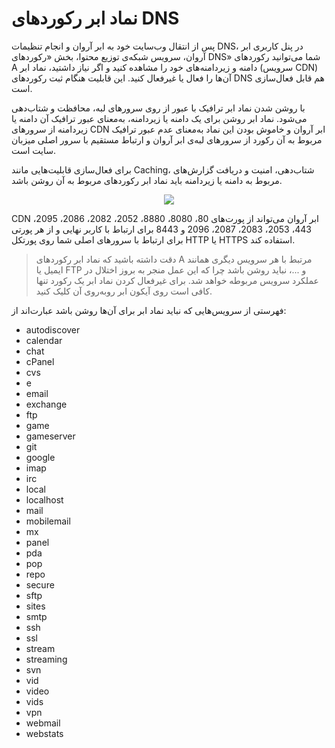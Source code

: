 # نماد ابر رکوردهای DNS

پس از انتقال وب‌سایت خود به ابر آروان و انجام تنظیمات DNS، در پنل کاربری ابر آروان، سرویس شبکه‌ی توزیع محتوا، بخش «رکوردهای DNS» شما می‌توانید رکوردهای A دامنه و زیردامنه‌های خود را مشاهده کنید و اگر نیاز داشتید، نماد ابر (سرویس CDN) آن‌ها را فعال یا غیرفعال کنید. این قابلیت هنگام ثبت رکوردهای DNS هم قابل فعال‌سازی است.

با روشن شدن نماد ابر ترافیک با عبور از روی سرورهای لبه، محافظت و شتاب‌دهی می‌شود. نماد ابر روشن برای یک دامنه یا زیردامنه، به‌معنای عبور ترافیک آن دامنه یا زیردامنه از سرورهای CDN ابر آروان و خاموش بودن این نماد به‌معنای عدم عبور ترافیک مربوط به آن رکورد از سرورهای لبه‌ی ابر آروان و ارتباط مستقیم با سرور اصلی میزبان سایت است.

برای فعال‌سازی قابلیت‌هایی مانند Caching، شتاب‌دهی، امنیت و دریافت گزارش‌های مربوط به دامنه یا زیردامنه باید نماد ابر رکوردهای مربوط به آن روشن باشد.

<p align="center"><img src="/doc/assets/img/dns_records_cloud/cloud.png"></p>

CDN ابر آروان می‌تواند از پورت‌های 80، 8080، 8880، 2052، 2082، 2086، 2095، 443، 2053، 2083، 2087، 2096 و 8443 برای ارتباط با کاربر نهایی و از هر پورتی برای ارتباط با سرورهای اصلی شما روی پورتکل HTTP یا HTTPS استفاده کند.

> دقت داشته باشید که نماد ابر رکوردهای A مرتبط با هر سرویس دیگری همانند ایمیل یا FTP و ...، نباید روشن باشد چرا که این عمل منجر به بروز اختلال در عملکرد سرویس مربوطه خواهد شد. برای غیرفعال‌ کردن نماد ابر یک رکورد تنها کافی است روی آیکون ابر روبه‌روی آن کلیک کنید.

فهرستی از سرویس‌هایی که نباید نماد ابر برای آن‌ها روشن باشد عبارت‌اند از:

- autodiscover
- calendar
- chat
- cPanel
- cvs
- e
- email
- exchange
- ftp
- game
- gameserver
- git
- google
- imap
- irc
- local
- localhost
- mail
- mobilemail
- mx
- panel
- pda
- pop
- repo
- secure
- sftp
- sites
- smtp
- ssh
- ssl
- stream
- streaming
- svn
- vid
- video
- vids
- vpn
- webmail
- webstats
